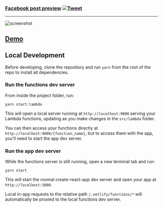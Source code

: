### [Facebook post preview](https://vibrant-villani-8ede14.netlify.com/) [![Tweet](https://img.shields.io/twitter/url/http/shields.io.svg?style=social)](https://twitter.com/intent/tweet?text=Facebook%20open%20graph%20preview%20&url=https://vibrant-villani-8ede14.netlify.com)
---

![screenshot](https://raw.githubusercontent.com/hugodias/facebook-post-preview/master/public/screenshot.png)

## [Demo](https://facebook-preview.netlify.com/)

## Local Development

Before developing, clone the repository and run `yarn` from the root of the repo to install all dependencies.

### Run the functions dev server

From inside the project folder, run:

```
yarn start:lambda
```

This will open a local server running at `http://localhost:9000` serving your Lambda functions, updating as you make changes in the `src/lambda` folder.

You can then access your functions directly at `http://localhost:9000/{function_name}`, but to access them with the app, you'll need to start the app dev server.

### Run the app dev server

While the functions server is still running, open a new terminal tab and run:

```
yarn start
```

This will start the normal create-react-app dev server and open your app at `http://localhost:3000`.

Local in-app requests to the relative path `/.netlify/functions/*` will automatically be proxied to the local functions dev server.
